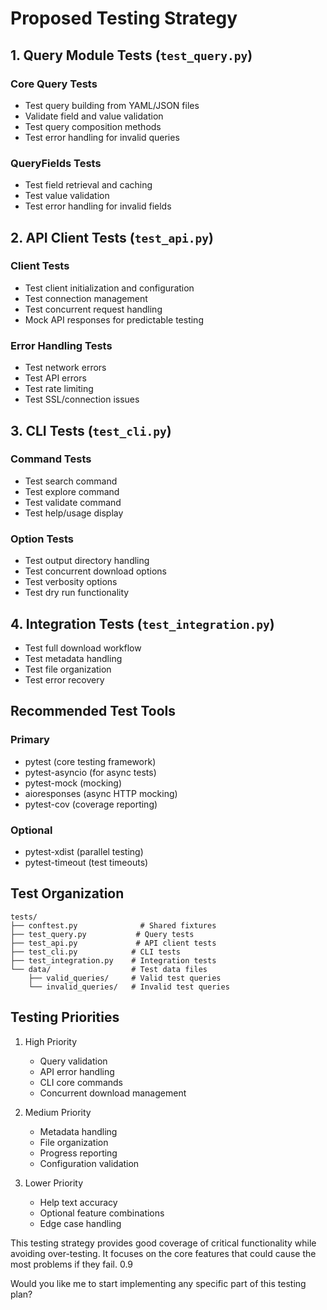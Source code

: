 # Proposed Testing Strategy

## 1. Query Module Tests (`test_query.py`)

### Core Query Tests

- Test query building from YAML/JSON files
- Validate field and value validation
- Test query composition methods
- Test error handling for invalid queries

### QueryFields Tests  

- Test field retrieval and caching
- Test value validation
- Test error handling for invalid fields

## 2. API Client Tests (`test_api.py`)

### Client Tests

- Test client initialization and configuration
- Test connection management
- Test concurrent request handling
- Mock API responses for predictable testing

### Error Handling Tests

- Test network errors
- Test API errors
- Test rate limiting
- Test SSL/connection issues

## 3. CLI Tests (`test_cli.py`)

### Command Tests

- Test search command
- Test explore command
- Test validate command
- Test help/usage display

### Option Tests

- Test output directory handling
- Test concurrent download options
- Test verbosity options
- Test dry run functionality

## 4. Integration Tests (`test_integration.py`)

- Test full download workflow
- Test metadata handling
- Test file organization
- Test error recovery

## Recommended Test Tools

### Primary

- pytest (core testing framework)
- pytest-asyncio (for async tests)
- pytest-mock (mocking)
- aioresponses (async HTTP mocking)
- pytest-cov (coverage reporting)

### Optional

- pytest-xdist (parallel testing)
- pytest-timeout (test timeouts)

## Test Organization

```plaintext
tests/
├── conftest.py              # Shared fixtures
├── test_query.py           # Query tests
├── test_api.py             # API client tests
├── test_cli.py            # CLI tests
├── test_integration.py    # Integration tests
└── data/                  # Test data files
    ├── valid_queries/     # Valid test queries
    └── invalid_queries/   # Invalid test queries
```

## Testing Priorities

1. High Priority
   - Query validation
   - API error handling
   - CLI core commands
   - Concurrent download management

2. Medium Priority
   - Metadata handling
   - File organization
   - Progress reporting
   - Configuration validation

3. Lower Priority
   - Help text accuracy
   - Optional feature combinations
   - Edge case handling
</answer>

<reflection>
This testing strategy provides good coverage of critical functionality while avoiding over-testing. It focuses on the core features that could cause the most problems if they fail.
</reflection>
<reward>0.9</reward>

Would you like me to start implementing any specific part of this testing plan?
